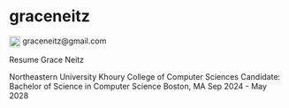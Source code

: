 # graceneitz

<p>
  <img 
    src="[https://imgur.com/qg44Pee](https://i.imgur.com/qg44Pee.png)"
    width="20" 
    style="vertical-align: middle; margin: 0; padding: 0; border: none; outline: none;" />
    graceneitz@gmail.com
</p>

Resume
Grace Neitz

Northeastern University Khoury College of Computer Sciences
Candidate: Bachelor of Science in Computer Science 
Boston, MA Sep 2024 - May 2028
